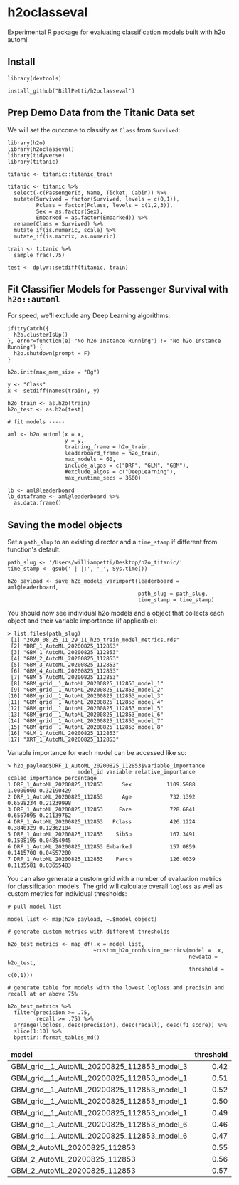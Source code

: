 # h2oclasseval
Experimental R package for evaluating classification models built with h2o automl

## Install

```
library(devtools)

install_github("BillPetti/h2oclasseval')

```

## Prep Demo Data from the Titanic Data set

We will set the outcome to classify as `Class` from `Survived`:

```
library(h2o)
library(h2oclasseval)
library(tidyverse)
library(titanic)

titanic <- titanic::titanic_train

titanic <- titanic %>%
  select(-c(PassengerId, Name, Ticket, Cabin)) %>%
  mutate(Survived = factor(Survived, levels = c(0,1)), 
         Pclass = factor(Pclass, levels = c(1,2,3)), 
         Sex = as.factor(Sex), 
         Embarked = as.factor(Embarked)) %>%
  rename(Class = Survived) %>%
  mutate_if(is.numeric, scale) %>%
  mutate_if(is.matrix, as.numeric)

train <- titanic %>%
  sample_frac(.75)

test <- dplyr::setdiff(titanic, train)
```

## Fit Classifier Models for Passenger Survival with `h2o::automl`

For speed, we'll exclude any Deep Learning algorithms:

```
if(tryCatch({
  h2o.clusterIsUp()
}, error=function(e) "No h2o Instance Running") != "No h2o Instance Running") {
  h2o.shutdown(prompt = F)
}

h2o.init(max_mem_size = "8g")

y <- "Class"
x <- setdiff(names(train), y)

h2o_train <- as.h2o(train)
h2o_test <- as.h2o(test)

# fit models -----

aml <- h2o.automl(x = x,
                  y = y,
                  training_frame = h2o_train,
                  leaderboard_frame = h2o_train,
                  max_models = 60,
                  include_algos = c("DRF", "GLM", "GBM"), 
                  #exclude_algos = c("DeepLearning"),
                  max_runtime_secs = 3600)

lb <- aml@leaderboard
lb_dataframe <- aml@leaderboard %>%
  as.data.frame()
```

## Saving the model objects

Set a `path_slup` to an existing director and a `time_stamp` if different from function's default:
```
path_slug <- '/Users/williampetti/Desktop/h2o_titanic/'
time_stamp <- gsub('-| |:', '_', Sys.time())

h2o_payload <- save_h2o_models_varimport(leaderboard = aml@leaderboard,
                                         path_slug = path_slug, 
                                         time_stamp = time_stamp)
```

You should now see individual h2o models and a object that collects each object and their variable importance (if applicable):

```
> list.files(path_slug)
 [1] "2020_08_25_11_29_11_h2o_train_model_metrics.rds"
 [2] "DRF_1_AutoML_20200825_112853"                   
 [3] "GBM_1_AutoML_20200825_112853"                   
 [4] "GBM_2_AutoML_20200825_112853"                   
 [5] "GBM_3_AutoML_20200825_112853"                   
 [6] "GBM_4_AutoML_20200825_112853"                   
 [7] "GBM_5_AutoML_20200825_112853"                   
 [8] "GBM_grid__1_AutoML_20200825_112853_model_1"     
 [9] "GBM_grid__1_AutoML_20200825_112853_model_2"     
[10] "GBM_grid__1_AutoML_20200825_112853_model_3"     
[11] "GBM_grid__1_AutoML_20200825_112853_model_4"     
[12] "GBM_grid__1_AutoML_20200825_112853_model_5"     
[13] "GBM_grid__1_AutoML_20200825_112853_model_6"     
[14] "GBM_grid__1_AutoML_20200825_112853_model_7"     
[15] "GBM_grid__1_AutoML_20200825_112853_model_8"     
[16] "GLM_1_AutoML_20200825_112853"                   
[17] "XRT_1_AutoML_20200825_112853"     
```
Variable importance for each model can be accessed like so:

```
> h2o_payload$DRF_1_AutoML_20200825_112853$variable_importance
                      model_id variable relative_importance scaled_importance percentage
1 DRF_1_AutoML_20200825_112853      Sex           1109.5988         1.0000000 0.32190429
2 DRF_1_AutoML_20200825_112853      Age            732.1392         0.6598234 0.21239998
3 DRF_1_AutoML_20200825_112853     Fare            728.6841         0.6567095 0.21139762
4 DRF_1_AutoML_20200825_112853   Pclass            426.1224         0.3840329 0.12362184
5 DRF_1_AutoML_20200825_112853    SibSp            167.3491         0.1508195 0.04854945
6 DRF_1_AutoML_20200825_112853 Embarked            157.0859         0.1415700 0.04557200
7 DRF_1_AutoML_20200825_112853    Parch            126.0039         0.1135581 0.03655483
```

You can also generate a custom grid with a number of evaluation metrics for classification models. The grid will calculate overall `logloss` as well as custom metrics for individual thresholds:
```
# pull model list

model_list <- map(h2o_payload, ~.$model_object)

# generate custom metrics with different thresholds

h2o_test_metrics <- map_df(.x = model_list,
                           ~custom_h2o_confusion_metrics(model = .x,
                                                         newdata = h2o_test,
                                                         threshold = c(0,1)))
                                                         
# generate table for models with the lowest logloss and precisin and recall at or above 75%

h2o_test_metrics %>%
  filter(precision >= .75, 
         recall >= .75) %>%
  arrange(logloss, desc(precision), desc(recall), desc(f1_score)) %>%
  slice(1:10) %>%
  bpettir::format_tables_md()
```                                                         

<table class="table table-striped table-hover table-condensed" style="width: auto !important; margin-left: auto; margin-right: auto;">
 <thead>
  <tr>
   <th style="text-align:left;"> model </th>
   <th style="text-align:right;"> threshold </th>
   <th style="text-align:right;"> logloss </th>
   <th style="text-align:right;"> precision </th>
   <th style="text-align:right;"> recall </th>
   <th style="text-align:right;"> neg_precision </th>
   <th style="text-align:right;"> specificity </th>
   <th style="text-align:right;"> fall_out </th>
   <th style="text-align:right;"> f1_score </th>
   <th style="text-align:right;"> true_positives </th>
   <th style="text-align:right;"> false_negatives </th>
   <th style="text-align:right;"> false_positives </th>
   <th style="text-align:right;"> true_negatives </th>
  </tr>
 </thead>
<tbody>
  <tr>
   <td style="text-align:left;"> GBM_grid__1_AutoML_20200825_112853_model_3 </td>
   <td style="text-align:right;"> 0.42 </td>
   <td style="text-align:right;"> 0.4529051 </td>
   <td style="text-align:right;"> 0.7500000 </td>
   <td style="text-align:right;"> 0.7702703 </td>
   <td style="text-align:right;"> 0.8380952 </td>
   <td style="text-align:right;"> 0.8224299 </td>
   <td style="text-align:right;"> 0.1775701 </td>
   <td style="text-align:right;"> 0.7600000 </td>
   <td style="text-align:right;"> 57 </td>
   <td style="text-align:right;"> 17 </td>
   <td style="text-align:right;"> 19 </td>
   <td style="text-align:right;"> 88 </td>
  </tr>
  <tr>
   <td style="text-align:left;"> GBM_grid__1_AutoML_20200825_112853_model_1 </td>
   <td style="text-align:right;"> 0.51 </td>
   <td style="text-align:right;"> 0.4539179 </td>
   <td style="text-align:right;"> 0.7777778 </td>
   <td style="text-align:right;"> 0.7567568 </td>
   <td style="text-align:right;"> 0.8348624 </td>
   <td style="text-align:right;"> 0.8504673 </td>
   <td style="text-align:right;"> 0.1495327 </td>
   <td style="text-align:right;"> 0.7671233 </td>
   <td style="text-align:right;"> 56 </td>
   <td style="text-align:right;"> 18 </td>
   <td style="text-align:right;"> 16 </td>
   <td style="text-align:right;"> 91 </td>
  </tr>
  <tr>
   <td style="text-align:left;"> GBM_grid__1_AutoML_20200825_112853_model_1 </td>
   <td style="text-align:right;"> 0.52 </td>
   <td style="text-align:right;"> 0.4539179 </td>
   <td style="text-align:right;"> 0.7777778 </td>
   <td style="text-align:right;"> 0.7567568 </td>
   <td style="text-align:right;"> 0.8348624 </td>
   <td style="text-align:right;"> 0.8504673 </td>
   <td style="text-align:right;"> 0.1495327 </td>
   <td style="text-align:right;"> 0.7671233 </td>
   <td style="text-align:right;"> 56 </td>
   <td style="text-align:right;"> 18 </td>
   <td style="text-align:right;"> 16 </td>
   <td style="text-align:right;"> 91 </td>
  </tr>
  <tr>
   <td style="text-align:left;"> GBM_grid__1_AutoML_20200825_112853_model_1 </td>
   <td style="text-align:right;"> 0.50 </td>
   <td style="text-align:right;"> 0.4539179 </td>
   <td style="text-align:right;"> 0.7671233 </td>
   <td style="text-align:right;"> 0.7567568 </td>
   <td style="text-align:right;"> 0.8333333 </td>
   <td style="text-align:right;"> 0.8411215 </td>
   <td style="text-align:right;"> 0.1588785 </td>
   <td style="text-align:right;"> 0.7619048 </td>
   <td style="text-align:right;"> 56 </td>
   <td style="text-align:right;"> 18 </td>
   <td style="text-align:right;"> 17 </td>
   <td style="text-align:right;"> 90 </td>
  </tr>
  <tr>
   <td style="text-align:left;"> GBM_grid__1_AutoML_20200825_112853_model_1 </td>
   <td style="text-align:right;"> 0.49 </td>
   <td style="text-align:right;"> 0.4539179 </td>
   <td style="text-align:right;"> 0.7567568 </td>
   <td style="text-align:right;"> 0.7567568 </td>
   <td style="text-align:right;"> 0.8317757 </td>
   <td style="text-align:right;"> 0.8317757 </td>
   <td style="text-align:right;"> 0.1682243 </td>
   <td style="text-align:right;"> 0.7567568 </td>
   <td style="text-align:right;"> 56 </td>
   <td style="text-align:right;"> 18 </td>
   <td style="text-align:right;"> 18 </td>
   <td style="text-align:right;"> 89 </td>
  </tr>
  <tr>
   <td style="text-align:left;"> GBM_grid__1_AutoML_20200825_112853_model_6 </td>
   <td style="text-align:right;"> 0.46 </td>
   <td style="text-align:right;"> 0.4540665 </td>
   <td style="text-align:right;"> 0.7532468 </td>
   <td style="text-align:right;"> 0.7837838 </td>
   <td style="text-align:right;"> 0.8461538 </td>
   <td style="text-align:right;"> 0.8224299 </td>
   <td style="text-align:right;"> 0.1775701 </td>
   <td style="text-align:right;"> 0.7682119 </td>
   <td style="text-align:right;"> 58 </td>
   <td style="text-align:right;"> 16 </td>
   <td style="text-align:right;"> 19 </td>
   <td style="text-align:right;"> 88 </td>
  </tr>
  <tr>
   <td style="text-align:left;"> GBM_grid__1_AutoML_20200825_112853_model_6 </td>
   <td style="text-align:right;"> 0.47 </td>
   <td style="text-align:right;"> 0.4540665 </td>
   <td style="text-align:right;"> 0.7500000 </td>
   <td style="text-align:right;"> 0.7702703 </td>
   <td style="text-align:right;"> 0.8380952 </td>
   <td style="text-align:right;"> 0.8224299 </td>
   <td style="text-align:right;"> 0.1775701 </td>
   <td style="text-align:right;"> 0.7600000 </td>
   <td style="text-align:right;"> 57 </td>
   <td style="text-align:right;"> 17 </td>
   <td style="text-align:right;"> 19 </td>
   <td style="text-align:right;"> 88 </td>
  </tr>
  <tr>
   <td style="text-align:left;"> GBM_2_AutoML_20200825_112853 </td>
   <td style="text-align:right;"> 0.55 </td>
   <td style="text-align:right;"> 0.4644109 </td>
   <td style="text-align:right;"> 0.8000000 </td>
   <td style="text-align:right;"> 0.7567568 </td>
   <td style="text-align:right;"> 0.8378378 </td>
   <td style="text-align:right;"> 0.8691589 </td>
   <td style="text-align:right;"> 0.1308411 </td>
   <td style="text-align:right;"> 0.7777778 </td>
   <td style="text-align:right;"> 56 </td>
   <td style="text-align:right;"> 18 </td>
   <td style="text-align:right;"> 14 </td>
   <td style="text-align:right;"> 93 </td>
  </tr>
  <tr>
   <td style="text-align:left;"> GBM_2_AutoML_20200825_112853 </td>
   <td style="text-align:right;"> 0.56 </td>
   <td style="text-align:right;"> 0.4644109 </td>
   <td style="text-align:right;"> 0.8000000 </td>
   <td style="text-align:right;"> 0.7567568 </td>
   <td style="text-align:right;"> 0.8378378 </td>
   <td style="text-align:right;"> 0.8691589 </td>
   <td style="text-align:right;"> 0.1308411 </td>
   <td style="text-align:right;"> 0.7777778 </td>
   <td style="text-align:right;"> 56 </td>
   <td style="text-align:right;"> 18 </td>
   <td style="text-align:right;"> 14 </td>
   <td style="text-align:right;"> 93 </td>
  </tr>
  <tr>
   <td style="text-align:left;"> GBM_2_AutoML_20200825_112853 </td>
   <td style="text-align:right;"> 0.57 </td>
   <td style="text-align:right;"> 0.4644109 </td>
   <td style="text-align:right;"> 0.8000000 </td>
   <td style="text-align:right;"> 0.7567568 </td>
   <td style="text-align:right;"> 0.8378378 </td>
   <td style="text-align:right;"> 0.8691589 </td>
   <td style="text-align:right;"> 0.1308411 </td>
   <td style="text-align:right;"> 0.7777778 </td>
   <td style="text-align:right;"> 56 </td>
   <td style="text-align:right;"> 18 </td>
   <td style="text-align:right;"> 14 </td>
   <td style="text-align:right;"> 93 </td>
  </tr>
</tbody>
</table>
